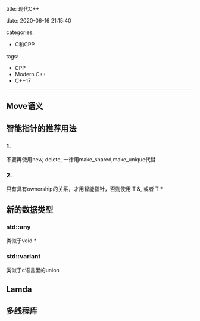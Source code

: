 title: 现代C++

date: 2020-06-16 21:15:40

categories:
- C和CPP

tags:
- CPP
- Modern C++
- C++17

---

## Move语义

## 智能指针的推荐用法

### 1.
不要再使用new, delete, 一律用make_shared,make_unique代替

### 2.
只有具有ownership的关系，才用智能指针，否则使用 T &, 或者 T *

<!--more-->

## 新的数据类型

### std::any
类似于void *

### std::variant
类似于c语言里的union

## Lamda

## 多线程库
